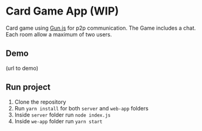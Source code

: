 # Card Game App (WIP)

Card game using [Gun.js](https://gun.eco/) for p2p communication. The Game includes a chat. Each room allow a maximum of two users.

## Demo

(url to demo)

## Run project

1. Clone the repository
2. Run `yarn install` for both `server` and `web-app` folders
3. Inside `server` folder run `node index.js`
4. Inside `we-app` folder run `yarn start`
